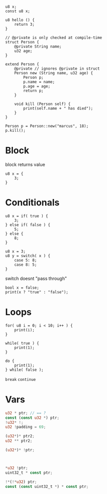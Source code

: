 ```
u8 x;
const u8 x;
```

```
u8 hello () {
    return 3;
}
```

```
// @private is only checked at compile-time
struct Person {
    @private String name;
    u32 age;
}

extend Person {
    @private // ignores @private in struct
    Person new (String name, u32 age) {
        Person p;
        p.name = name;
        p.age = age;
        return p;
    }

    void kill (Person self) {
        print(self.name + " has died");
    }
}

Person p = Person::new("marcus", 18);
p.kill();
```

# Block

block returns value

```
u8 x = {
    3;
}
```

# Conditionals

```
u8 x = if( true ) {
    3;
} else if( false ) {
    5;
} else {
    8;
}
```

```
u8 x = 3;
u8 y = switch( x ) {
    case 5: 8;
    case 8: 5;
}
```
switch doesnt "pass through"

```
bool x = false;
print(x ? "true" : "false");
```

# Loops

```
for( u8 i = 0; i < 10; i++ ) {
    print(i);
}
```

```
while( true ) {
    print(1);
}
```

```
do {
    print(1);
} while( false );
```

`break`
`continue`

# Vars

```rs
u32 * ptr; // == ?
const (const u32 *) ptr;
!u32* !;
u32 !padding = 69;

(u32*)* ptr2;
u32 ** ptr2;

(u32*)* !ptr;



*u32 !ptr;
uint32_t * const ptr;

!*(!*u32) ptr;
const (const uint32_t *) * const ptr;
```